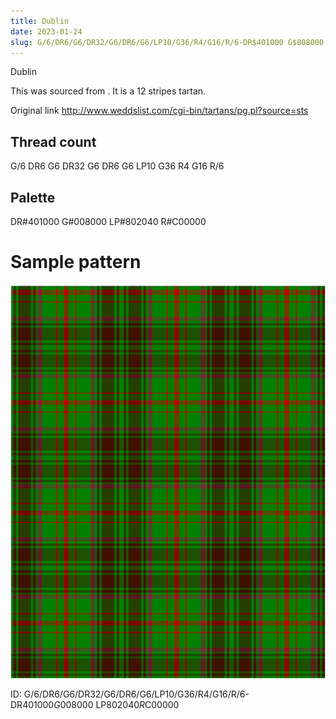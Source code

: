 ```yaml
---
title: Dublin
date: 2023-01-24
slug: G/6/DR6/G6/DR32/G6/DR6/G6/LP10/G36/R4/G16/R/6-DR$401000 G$008000 LP$802040 R$C00000
---
```

Dublin

This was sourced from <no value>.  It is a 12 stripes tartan.

Original link http://www.weddslist.com/cgi-bin/tartans/pg.pl?source=sts

## Thread count
G/6 DR6 G6 DR32 G6 DR6 G6 LP10 G36 R4 G16 R/6

## Palette
DR#401000 G#008000 LP#802040 R#C00000

# Sample pattern

![Tartan detail](tartan.png "G/6 DR6 G6 DR32 G6 DR6 G6 LP10 G36 R4 G16 R/6 tartan")

ID: G/6/DR6/G6/DR32/G6/DR6/G6/LP10/G36/R4/G16/R/6-DR$401000 G$008000 LP$802040 R$C00000